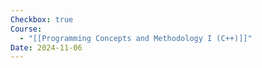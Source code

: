 ```yaml
---
Checkbox: true
Course:
  - "[[Programming Concepts and Methodology I (C++)]]"
Date: 2024-11-06
---
```

